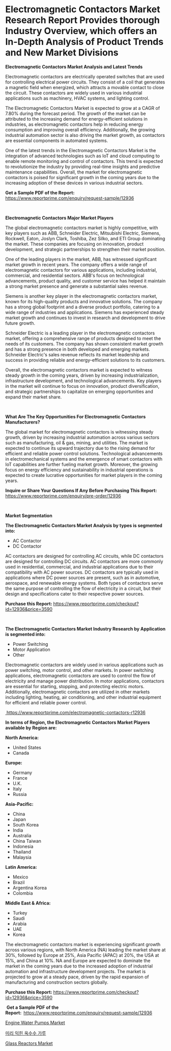 <p><h1>Electromagnetic Contactors Market Research Report Provides thorough Industry Overview, which offers an In-Depth Analysis of Product Trends and New Market Divisions</h1></p><p><strong>Electromagnetic Contactors Market Analysis and Latest Trends</strong></p>
<p><p>Electromagnetic contactors are electrically operated switches that are used for controlling electrical power circuits. They consist of a coil that generates a magnetic field when energized, which attracts a movable contact to close the circuit. These contactors are widely used in various industrial applications such as machinery, HVAC systems, and lighting control.</p><p>The Electromagnetic Contactors Market is expected to grow at a CAGR of 7.80% during the forecast period. The growth of the market can be attributed to the increasing demand for energy-efficient solutions in industries, as electromagnetic contactors help in reducing energy consumption and improving overall efficiency. Additionally, the growing industrial automation sector is also driving the market growth, as contactors are essential components in automated systems.</p><p>One of the latest trends in the Electromagnetic Contactors Market is the integration of advanced technologies such as IoT and cloud computing to enable remote monitoring and control of contactors. This trend is expected to revolutionize the industry by providing real-time insights and predictive maintenance capabilities. Overall, the market for electromagnetic contactors is poised for significant growth in the coming years due to the increasing adoption of these devices in various industrial sectors.</p></p>
<p><strong>Get a Sample PDF of the Report:&nbsp;</strong> <a href="https://www.reportprime.com/enquiry/request-sample/12936">https://www.reportprime.com/enquiry/request-sample/12936</a></p>
<p>&nbsp;</p>
<p><strong>Electromagnetic Contactors Major Market Players</strong></p>
<p><p>The global electromagnetic contactors market is highly competitive, with key players such as ABB, Schneider Electric, Mitsubishi Electric, Siemens, Rockwell, Eaton, Joslyn Clark, Toshiba, Zez Silko, and ETI Group dominating the market. These companies are focusing on innovation, product development, and strategic partnerships to strengthen their market position.</p><p>One of the leading players in the market, ABB, has witnessed significant market growth in recent years. The company offers a wide range of electromagnetic contactors for various applications, including industrial, commercial, and residential sectors. ABB's focus on technological advancements, product quality, and customer service has helped it maintain a strong market presence and generate a substantial sales revenue.</p><p>Siemens is another key player in the electromagnetic contactors market, known for its high-quality products and innovative solutions. The company has a strong global footprint and a diverse product portfolio, catering to a wide range of industries and applications. Siemens has experienced steady market growth and continues to invest in research and development to drive future growth.</p><p>Schneider Electric is a leading player in the electromagnetic contactors market, offering a comprehensive range of products designed to meet the needs of its customers. The company has shown consistent market growth and has a strong presence in both developed and emerging markets. Schneider Electric's sales revenue reflects its market leadership and success in providing reliable and energy-efficient solutions to its customers.</p><p>Overall, the electromagnetic contactors market is expected to witness steady growth in the coming years, driven by increasing industrialization, infrastructure development, and technological advancements. Key players in the market will continue to focus on innovation, product diversification, and strategic partnerships to capitalize on emerging opportunities and expand their market share.</p></p>
<p>&nbsp;</p>
<p><strong>What Are The Key Opportunities For Electromagnetic Contactors Manufacturers?</strong></p>
<p><p>The global market for electromagnetic contactors is witnessing steady growth, driven by increasing industrial automation across various sectors such as manufacturing, oil & gas, mining, and utilities. The market is expected to continue its upward trajectory due to the rising demand for efficient and reliable power control solutions. Technological advancements in electromechanical systems and the emergence of smart contactors with IoT capabilities are further fueling market growth. Moreover, the growing focus on energy efficiency and sustainability in industrial operations is expected to create lucrative opportunities for market players in the coming years.</p></p>
<p><strong>Inquire or Share Your Questions If Any Before Purchasing This Report:</strong> <a href="https://www.reportprime.com/enquiry/pre-order/12936">https://www.reportprime.com/enquiry/pre-order/12936</a></p>
<p>&nbsp;</p>
<p><strong>Market Segmentation</strong></p>
<p><strong>The Electromagnetic Contactors Market Analysis by types is segmented into:</strong></p>
<p><ul><li>AC Contactor</li><li>DC Contactor</li></ul></p>
<p><p>AC contactors are designed for controlling AC circuits, while DC contactors are designed for controlling DC circuits. AC contactors are more commonly used in residential, commercial, and industrial applications due to their compatibility with AC power sources. DC contactors are typically used in applications where DC power sources are present, such as in automotive, aerospace, and renewable energy systems. Both types of contactors serve the same purpose of controlling the flow of electricity in a circuit, but their design and specifications cater to their respective power sources.</p></p>
<p><strong>Purchase this Report:&nbsp;</strong><a href="https://www.reportprime.com/checkout?id=12936&price=3590">https://www.reportprime.com/checkout?id=12936&price=3590</a></p>
<p>&nbsp;</p>
<p><strong>The Electromagnetic Contactors Market Industry Research by Application is segmented into:</strong></p>
<p><ul><li>Power Switching</li><li>Motor Application</li><li>Other</li></ul></p>
<p><p>Electromagnetic contactors are widely used in various applications such as power switching, motor control, and other markets. In power switching applications, electromagnetic contactors are used to control the flow of electricity and manage power distribution. In motor applications, contactors are essential for starting, stopping, and protecting electric motors. Additionally, electromagnetic contactors are utilized in other markets including lighting, heating, air conditioning, and other industrial equipment for efficient and reliable power control.</p></p>
<p><a href="https://www.reportprime.com/electromagnetic-contactors-r12936">&nbsp;https://www.reportprime.com/electromagnetic-contactors-r12936</a></p>
<p><strong>In terms of Region, the Electromagnetic Contactors Market Players available by Region are:</strong></p>
<p>
    <p> <strong> North America: </strong>
        <ul>
            <li>United States</li>
            <li>Canada</li>
        </ul>
        </p> 
    <p> <strong> Europe: </strong>
        <ul>
            <li>Germany</li>
            <li>France</li>
            <li>U.K.</li>
            <li>Italy</li>
            <li>Russia</li>
        </ul>
        </p> 
    <p> <strong> Asia-Pacific: </strong>
        <ul>
            <li>China</li>
            <li>Japan</li>
            <li>South Korea</li>
            <li>India</li>
            <li>Australia</li>
            <li>China Taiwan</li>
            <li>Indonesia</li>
            <li>Thailand</li>
            <li>Malaysia</li>
        </ul>
        </p> 
    <p> <strong> Latin America: </strong>
        <ul>
            <li>Mexico</li>
            <li>Brazil</li>
            <li>Argentina Korea</li>
            <li>Colombia</li>
        </ul>
        </p> 
    <p> <strong> Middle East & Africa: </strong>
        <ul>
            <li>Turkey</li>
            <li>Saudi</li>
            <li>Arabia</li>
            <li>UAE</li>
            <li>Korea</li>
        </ul>
    </p>
    </p>
<p><p>The electromagnetic contactors market is experiencing significant growth across various regions, with North America (NA) leading the market share at 30%, followed by Europe at 25%, Asia Pacific (APAC) at 20%, the USA at 15%, and China at 10%. NA and Europe are expected to dominate the market in the coming years due to the increased adoption of industrial automation and infrastructure development projects. The market is projected to grow at a steady pace, driven by the rapid expansion of manufacturing and construction sectors globally.</p></p>
<p><strong>Purchase this Report: </strong><a href="https://www.reportprime.com/checkout?id=12936&price=3590">https://www.reportprime.com/checkout?id=12936&price=3590</a></p>
<p>&nbsp;<strong>Get a Sample PDF of the Report:&nbsp;&nbsp;</strong><a href="https://www.reportprime.com/enquiry/request-sample/12936">https://www.reportprime.com/enquiry/request-sample/12936</a></p>
<p><strong></strong></p>
<p><p><a href="https://github.com/almainyongb/Market-Research-Report-List-1/blob/main/engine-water-pumps-market.md">Engine Water Pumps Market</a></p><p><a href="https://github.com/AnthonyWratten/Market-Research-Report-List-1/blob/main/329877563827.md">미리 익힌 옥수수 가루</a></p><p><a href="https://github.com/claudianurdin/Market-Research-Report-List-1/blob/main/glass-reactors-market.md">Glass Reactors Market</a></p></p>
